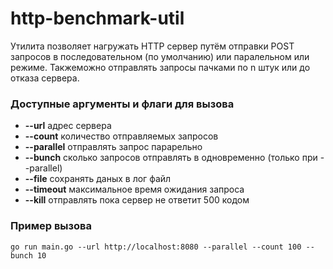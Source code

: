 # http-benchmark-util

Утилита позволяет нагружать HTTP сервер путём отправки POST запросов в последовательном (по умолчанию) или паралельном
или режиме. Такжеможно отправлять запросы пачками по n штук или до отказа сервера.

### Доступные аргументы и флаги для вызова

- **--url** адрес сервера
- **--count** количество отправляемых запросов
- **--parallel** отправлять запрос парарельно
- **--bunch** сколько запросов отправлять в одновременно (только при --parallel)
- **--file** сохранять даных в лог файл
- **--timeout** максимальное время ожидания запроса
- **--kill** отправлять пока сервер не ответит 500 кодом

### Пример вызова

```shell
go run main.go --url http://localhost:8080 --parallel --count 100 --bunch 10
```
